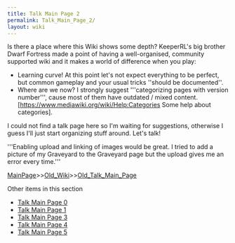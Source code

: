 ```yaml
---
title: Talk Main Page 2
permalink: Talk_Main_Page_2/
layout: wiki
---
```

Is there a place where this Wiki shows some depth? KeeperRL's big brother Dwarf Fortress made a point of having a well-organised, community supported wiki and it makes a world of difference when you play:

* Learning curve! At this point let's not expect everything to be perfect, but common gameplay and your usual tricks ''should be documented''.
* Where are we now? I strongly suggest '''categorizing pages with version number''', cause most of them have outdated / mixed content. [https://www.mediawiki.org/wiki/Help:Categories Some help about categories].

I could not find a talk page here so I'm waiting for suggestions, otherwise I guess I'll just start organizing stuff around. Let's talk!

'''Enabling upload and linking of images would be great. I tried to add a picture of my Graveyard to the Graveyard page but the upload gives me an error every time.'''

[MainPage](/keeperrl_wiki/ "wikilink")>>[Old_Wiki](/keeperrl_wiki/Old_Wiki "wikilink")>>[Old_Talk_Main_Page](/keeperrl_wiki/Old_Talk_Main_Page "wikilink")

Other items in this section
-    [Talk Main Page 0](/keeperrl_wiki/Talk_Main_Page_0 "wikilink")
-    [Talk Main Page 1](/keeperrl_wiki/Talk_Main_Page_1 "wikilink")
-    [Talk Main Page 3](/keeperrl_wiki/Talk_Main_Page_3 "wikilink")
-    [Talk Main Page 4](/keeperrl_wiki/Talk_Main_Page_4 "wikilink")
-    [Talk Main Page 5](/keeperrl_wiki/Talk_Main_Page_5 "wikilink")

